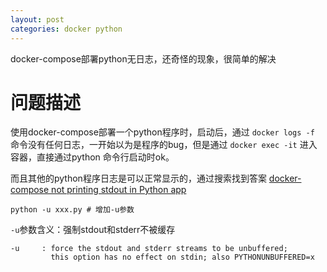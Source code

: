 ```yaml
---
layout: post
categories: docker python
---
```


docker-compose部署python无日志，还奇怪的现象，很简单的解决

# 问题描述

使用docker-compose部署一个python程序时，启动后，通过 `docker logs -f` 命令没有任何日志，一开始以为是程序的bug，但是通过 `docker exec -it` 进入容器，直接通过python 命令行启动时ok。

而且其他的python程序日志是可以正常显示的，通过搜索找到答案
[docker-compose not printing stdout in Python app](https://stackoverflow.com/questions/51362213)
```
python -u xxx.py # 增加-u参数
```

`-u`参数含义：强制stdout和stderr不被缓存
```
-u     : force the stdout and stderr streams to be unbuffered;
         this option has no effect on stdin; also PYTHONUNBUFFERED=x
```